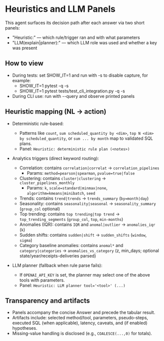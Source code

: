 # Heuristics and LLM Panels

This agent surfaces its decision path after each answer via two short panels:
- "Heuristic:" — which rule/trigger ran and with what parameters
- "LLM(explain|planner):" — which LLM role was used and whether a key was present

## How to view

- During tests: set SHOW_IT=1 and run with -s to disable capture, for example:
  - SHOW_IT=1 pytest -q -s
  - SHOW_IT=1 pytest tests/test_cli_integration.py -q -s
- During CLI use: run with --query and observe printed panels

## Heuristic mapping (NL → action)

- Deterministic rule-based:
  - Patterns like `count`, `sum scheduled_quantity by <dim>`, `top N <dim> by scheduled_quantity`, or `sum ... by month` map to validated SQL plans.
  - Panel: `Heuristic: deterministic rule plan (<notes>)`

- Analytics triggers (direct keyword routing):
  - Correlation: contains `correlation|correlat` → `correlation_pipelines`
    - Params: `method=pearson|spearman`, `pvalue=true|false`
  - Clustering: contains `cluster|clustering` → `cluster_pipelines_monthly`
    - Params: `k`, `scale=standard|minmax|none`, `algorithm=kmeans|minibatch`, `seed`
  - Trends: contains `trend|trends` → `trends_summary` (`by=month|day`)
  - Seasonality: contains `seasonality|seasonal` → `seasonality_summary` (`group_col` optional)
  - Top trending: contains `top trending|top trend` → `top_trending_segments` (`group_col`, `top`, `min-months`)
  - Anomalies (IQR): contains `IQR` and `anomal|outlier` → `anomalies_iqr` (`k`)
  - Sudden shifts: contains `sudden|shift` → `sudden_shifts` (`window`, `sigma`)
  - Category baseline anomalies: contains `anomal*` and `category|categories` → `anomalies_vs_category` (z, min_days; optional state/year/receipts-deliveries parsed)

- LLM planner (fallback when rule parse fails):
  - If `OPENAI_API_KEY` is set, the planner may select one of the above tools with parameters.
  - Panel: `Heuristic: LLM planner tool='<tool>' (...)`

## Transparency and artifacts

- Panels accompany the concise Answer and precede the tabular result.
- Artifacts include: selected method/tool, parameters, pseudo-steps, executed SQL (when applicable), latency, caveats, and (if enabled) hypotheses.
- Missing-value handling is disclosed (e.g., `COALESCE(...,0)` for totals).
